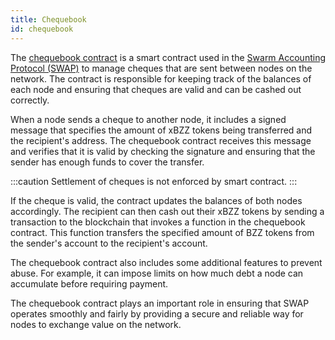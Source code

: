 ```yaml
---
title: Chequebook
id: chequebook
---
```


The [chequebook contract](https://github.com/ethersphere/swap-swear-and-swindle/blob/master/contracts/ERC20SimpleSwap.sol) is a smart contract used in the [Swarm Accounting Protocol (SWAP)](/docs/learn/technology/swap) to manage cheques that are sent between nodes on the network. The contract is responsible for keeping track of the balances of each node and ensuring that cheques are valid and can be cashed out correctly.

When a node sends a cheque to another node, it includes a signed message that specifies the amount of xBZZ tokens being transferred and the recipient's address. The chequebook contract receives this message and verifies that it is valid by checking the signature and ensuring that the sender has enough funds to cover the transfer.

:::caution
Settlement of cheques is not enforced by smart contract. 
:::

If the cheque is valid, the contract updates the balances of both nodes accordingly. The recipient can then cash out their xBZZ tokens by sending a transaction to the blockchain that invokes a function in the chequebook contract. This function transfers the specified amount of BZZ tokens from the sender's account to the recipient's account.

The chequebook contract also includes some additional features to prevent abuse. For example, it can impose limits on how much debt a node can accumulate before requiring payment.

The chequebook contract plays an important role in ensuring that SWAP operates smoothly and fairly by providing a secure and reliable way for nodes to exchange value on the network.


